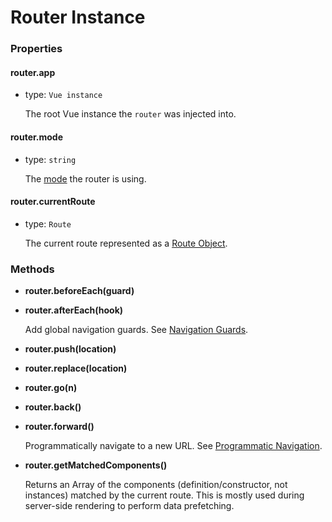 # Router Instance

### Properties

#### router.app

- type: `Vue instance`

  The root Vue instance the `router` was injected into.

#### router.mode

- type: `string`

  The [mode](options.md#mode) the router is using.

#### router.currentRoute

- type: `Route`

  The current route represented as a [Route Object](route-object.md).

### Methods

- **router.beforeEach(guard)**
- **router.afterEach(hook)**

  Add global navigation guards. See [Navigation Guards](../advanced/navigation-gaurds.md).


- **router.push(location)**
- **router.replace(location)**
- **router.go(n)**
- **router.back()**
- **router.forward()**

  Programmatically navigate to a new URL. See [Programmatic Navigation](../essentials/navigation.md).

- **router.getMatchedComponents()**

  Returns an Array of the components (definition/constructor, not instances) matched by the current route. This is mostly used during server-side rendering to perform data prefetching.
